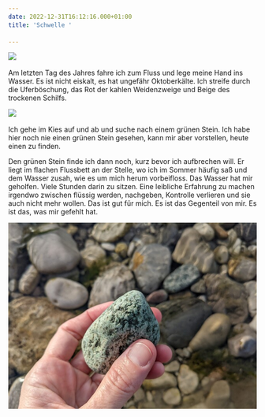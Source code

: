```yaml
---
date: 2022-12-31T16:12:16.000+01:00
title: 'Schwelle '

---
```

![](/uploads/31-12-2022_1.jpg)

Am letzten Tag des Jahres fahre ich zum Fluss und lege meine Hand ins Wasser. Es ist nicht eiskalt, es hat ungefähr Oktoberkälte. Ich streife durch die Uferböschung, das Rot der kahlen Weidenzweige und Beige des trockenen Schilfs. 

![](/uploads/31-12-2022_2.jpg)

Ich gehe im Kies auf und ab und suche nach einem grünen Stein. Ich habe hier noch nie einen grünen Stein gesehen, kann mir aber vorstellen, heute einen zu finden. 

Den grünen Stein finde ich dann noch, kurz bevor ich aufbrechen will. Er liegt im flachen Flussbett an der Stelle, wo ich im Sommer häufig saß und dem Wasser zusah, wie es um mich herum vorbeifloss. Das Wasser hat mir geholfen. Viele Stunden darin zu sitzen. Eine leibliche Erfahrung zu machen irgendwo zwischen flüssig werden, nachgeben, Kontrolle verlieren und sie auch nicht mehr wollen. Das ist gut für mich.  Es ist das Gegenteil von mir. Es ist das, was mir gefehlt hat. 

![](/uploads/31-12-2022_7.jpg)